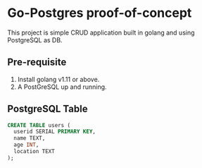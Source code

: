 # Go-Postgres proof-of-concept

This project is simple CRUD application built in golang and using PostgreSQL as DB.

## Pre-requisite
1. Install golang v1.11 or above.
2. A PostGreSQL up and running.
  
## PostgreSQL Table

```sql
CREATE TABLE users (
  userid SERIAL PRIMARY KEY,
  name TEXT,
  age INT,
  location TEXT
);
``` 

